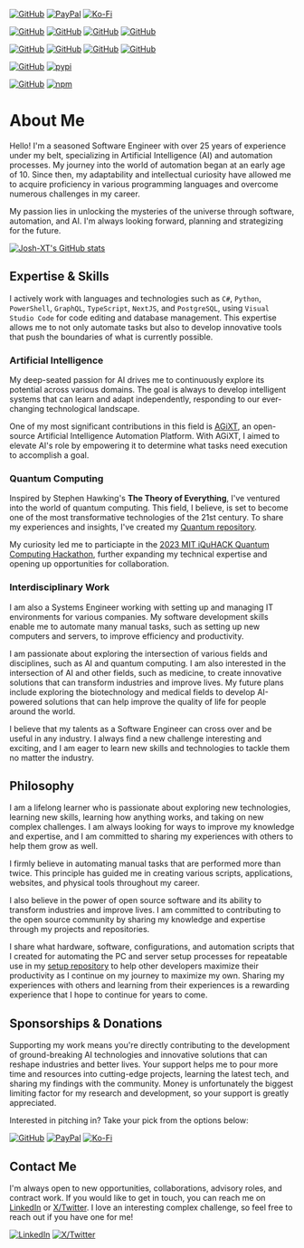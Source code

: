 [![GitHub](https://img.shields.io/badge/GitHub-Sponsor%20Josh%20XT-blue?logo=github&style=plastic)](https://github.com/sponsors/Josh-XT) [![PayPal](https://img.shields.io/badge/PayPal-Sponsor%20Josh%20XT-blue.svg?logo=paypal&style=plastic)](https://paypal.me/joshxt) [![Ko-Fi](https://img.shields.io/badge/Kofi-Sponsor%20Josh%20XT-blue.svg?logo=kofi&style=plastic)](https://ko-fi.com/joshxt)

[![GitHub](https://img.shields.io/badge/GitHub-Profile-blue?logo=github&style=plastic)](https://github.com/Josh-XT) [![GitHub](https://img.shields.io/badge/GitHub-My%20Setup-blue?logo=github&style=plastic)](https://github.com/Josh-XT/Setup) [![GitHub](https://img.shields.io/badge/GitHub-Quantum%20Tests-blue?logo=github&style=plastic)](https://github.com/Josh-XT/Quantum) [![GitHub](https://img.shields.io/badge/GitHub-ezsession-blue?logo=github&style=plastic)](https://github.com/Josh-XT/ezsession) 

[![GitHub](https://img.shields.io/badge/GitHub-AGiXT%20Core-blue?logo=github&style=plastic)](https://github.com/Josh-XT/AGiXT) [![GitHub](https://img.shields.io/badge/GitHub-AGiXT%20Hub-blue?logo=github&style=plastic)](https://github.com/AGiXT/hub) [![GitHub](https://img.shields.io/badge/GitHub-AGiXT%NextJS%20Web%20UI-blue?logo=github&style=plastic)](https://github.com/AGiXT/nextjs) [![GitHub](https://img.shields.io/badge/GitHub-AGiXT%20Streamlit%20Web%20UI-blue?logo=github&style=plastic)](https://github.com/AGiXT/streamlit)

[![GitHub](https://img.shields.io/badge/GitHub-AGiXT%20Python%20SDK-blue?logo=github&style=plastic)](https://github.com/AGiXT/python-sdk) [![pypi](https://img.shields.io/badge/pypi-AGiXT%20Python%20SDK-blue?logo=pypi&style=plastic)](https://pypi.org/project/agixtsdk/)

[![GitHub](https://img.shields.io/badge/GitHub-AGiXT%20TypeScript%20SDK-blue?logo=github&style=plastic)](https://github.com/AGiXT/typescript-sdk) [![npm](https://img.shields.io/badge/npm-AGiXT%20TypeScript%20SDK-blue?logo=npm&style=plastic)](https://www.npmjs.com/package/agixt)


# About Me

Hello! I'm a seasoned Software Engineer with over 25 years of experience under my belt, specializing in Artificial Intelligence (AI) and automation processes. My journey into the world of automation began at an early age of 10. Since then, my adaptability and intellectual curiosity have allowed me to acquire proficiency in various programming languages and overcome numerous challenges in my career.

My passion lies in unlocking the mysteries of the universe through software, automation, and AI. I'm always looking forward, planning and strategizing for the future.

[![Josh-XT's GitHub stats](https://github-readme-stats.vercel.app/api?username=Josh-XT&line_height=20&include_all_commits=true&rank_icon=percentile)](https://github-readme-stats.vercel.app/api?username=Josh-XT&line_height=20&include_all_commits=true&rank_icon=percentile)

## Expertise & Skills

I actively work with languages and technologies such as `C#`, `Python`, `PowerShell`, `GraphQL`, `TypeScript`, `NextJS`, and `PostgreSQL`, using `Visual Studio Code` for code editing and database management. This expertise allows me to not only automate tasks but also to develop innovative tools that push the boundaries of what is currently possible.

### Artificial Intelligence

My deep-seated passion for AI drives me to continuously explore its potential across various domains. The goal is always to develop intelligent systems that can learn and adapt independently, responding to our ever-changing technological landscape.

One of my most significant contributions in this field is [AGiXT](https://github.com/Josh-XT/AGiXT), an open-source Artificial Intelligence Automation Platform. With AGiXT, I aimed to elevate AI's role by empowering it to determine what tasks need execution to accomplish a goal.

### Quantum Computing

Inspired by Stephen Hawking's **The Theory of Everything**, I've ventured into the world of quantum computing. This field, I believe, is set to become one of the most transformative technologies of the 21st century. To share my experiences and insights, I've created my [Quantum repository](https://github.com/Josh-XT/Quantum).

My curiosity led me to particiapte in the [2023 MIT iQuHACK Quantum Computing Hackathon](https://www.iquise.mit.edu/iQuHACK/2023-01-27), further expanding my technical expertise and opening up opportunities for collaboration.

### Interdisciplinary Work

I am also a Systems Engineer working with setting up and managing IT environments for various companies. My software development skills enable me to automate many manual tasks, such as setting up new computers and servers, to improve efficiency and productivity.

I am passionate about exploring the intersection of various fields and disciplines, such as AI and quantum computing. I am also interested in the intersection of AI and other fields, such as medicine, to create innovative solutions that can transform industries and improve lives. My future plans include exploring the biotechnology and medical fields to develop AI-powered solutions that can help improve the quality of life for people around the world. 

I believe that my talents as a Software Engineer can cross over and be useful in any industry. I always find a new challenge interesting and exciting, and I am eager to learn new skills and technologies to tackle them no matter the industry.

## Philosophy

I am a lifelong learner who is passionate about exploring new technologies, learning new skills, learning how anything works, and taking on new complex challenges. I am always looking for ways to improve my knowledge and expertise, and I am committed to sharing my experiences with others to help them grow as well.

I firmly believe in automating manual tasks that are performed more than twice. This principle has guided me in creating various scripts, applications, websites, and physical tools throughout my career.

I also believe in the power of open source software and its ability to transform industries and improve lives. I am committed to contributing to the open source community by sharing my knowledge and expertise through my projects and repositories. 

I share what hardware, software, configurations, and automation scripts that I created for automating the PC and server setup processes for repeatable use in my [setup repository](https://github.com/Josh-XT/Setup) to help other developers maximize their productivity as I continue on my journey to maximize my own. Sharing my experiences with others and learning from their experiences is a rewarding experience that I hope to continue for years to come.

## Sponsorships & Donations

Supporting my work means you're directly contributing to the development of ground-breaking AI technologies and innovative solutions that can reshape industries and better lives. Your support helps me to pour more time and resources into cutting-edge projects, learning the latest tech, and sharing my findings with the community. Money is unfortunately the biggest limiting factor for my research and development, so your support is greatly appreciated.

Interested in pitching in? Take your pick from the options below:

[![GitHub](https://img.shields.io/badge/GitHub-Sponsor%20Josh%20XT-blue?logo=github&style=plastic)](https://github.com/sponsors/Josh-XT) [![PayPal](https://img.shields.io/badge/PayPal-Sponsor%20Josh%20XT-blue.svg?logo=paypal&style=plastic)](https://paypal.me/joshxt) [![Ko-Fi](https://img.shields.io/badge/Kofi-Sponsor%20Josh%20XT-blue.svg?logo=kofi&style=plastic)](https://ko-fi.com/joshxt)

## Contact Me

I'm always open to new opportunities, collaborations, advisory roles, and contract work. If you would like to get in touch, you can reach me on [LinkedIn](https://www.linkedin.com/in/joshxt/) or [X/Twitter](https://twitter.com/Josh_XT). I love an interesting complex challenge, so feel free to reach out if you have one for me!

[![LinkedIn](https://img.shields.io/badge/LinkedIn-Connect%20with%20Me-blue?logo=linkedin&style=plastic)](https://www.linkedin.com/in/joshxt/) [![X/Twitter](https://img.shields.io/badge/Twitter-Follow%20Me-blue?logo=x&style=plastic)](https://twitter.com/Josh_XT)
